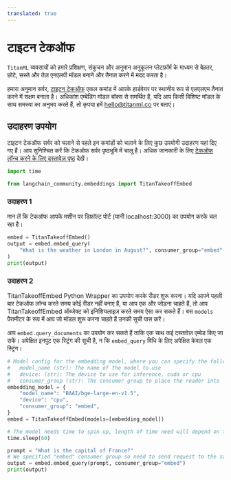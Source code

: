 ```yaml
---
translated: true
---
```


# टाइटन टेकऑफ

`TitanML` व्यवसायों को हमारे प्रशिक्षण, संकुचन और अनुमान अनुकूलन प्लेटफ़ॉर्म के माध्यम से बेहतर, छोटे, सस्ते और तेज़ एनएलपी मॉडल बनाने और तैनात करने में मदद करता है।

हमारा अनुमान सर्वर, [टाइटन टेकऑफ](https://docs.titanml.co/docs/intro) एकल कमांड में आपके हार्डवेयर पर स्थानीय रूप से एलएलएम तैनात करने में सक्षम बनाता है। अधिकांश एम्बेडिंग मॉडल बॉक्स से समर्थित हैं, यदि आप किसी विशिष्ट मॉडल के साथ समस्या का अनुभव करते हैं, तो कृपया हमें hello@titanml.co पर बताएं।

## उदाहरण उपयोग

टाइटन टेकऑफ सर्वर को चलाने से पहले इन कमांडों को चलाने के लिए कुछ उपयोगी उदाहरण यहां दिए गए हैं। आप सुनिश्चित करें कि टेकऑफ सर्वर पृष्ठभूमि में चालू है। अधिक जानकारी के लिए [टेकऑफ लॉन्च करने के लिए दस्तावेज़ पृष्ठ](https://docs.titanml.co/docs/Docs/launching/) देखें।

```python
import time

from langchain_community.embeddings import TitanTakeoffEmbed
```

### उदाहरण 1

मान लें कि टेकऑफ आपके मशीन पर डिफ़ॉल्ट पोर्ट (यानी localhost:3000) का उपयोग करके चल रहा है।

```python
embed = TitanTakeoffEmbed()
output = embed.embed_query(
    "What is the weather in London in August?", consumer_group="embed"
)
print(output)
```

### उदाहरण 2

TitanTakeoffEmbed Python Wrapper का उपयोग करके रीडर शुरू करना। यदि आपने पहली बार टेकऑफ लॉन्च करते समय कोई रीडर नहीं बनाए हैं, या आप एक और जोड़ना चाहते हैं, तो आप TitanTakeoffEmbed ऑब्जेक्ट को इनिशियलाइज़ करते समय ऐसा कर सकते हैं। बस `models` पैरामीटर के रूप में आप जो मॉडल शुरू करना चाहते हैं उनकी सूची पास करें।

आप `embed.query_documents` का उपयोग कर सकते हैं ताकि एक साथ कई दस्तावेज़ एम्बेड किए जा सकें। अपेक्षित इनपुट एक स्ट्रिंग की सूची है, न कि `embed_query` विधि के लिए अपेक्षित केवल एक स्ट्रिंग।

```python
# Model config for the embedding model, where you can specify the following parameters:
#   model_name (str): The name of the model to use
#   device: (str): The device to use for inference, cuda or cpu
#   consumer_group (str): The consumer group to place the reader into
embedding_model = {
    "model_name": "BAAI/bge-large-en-v1.5",
    "device": "cpu",
    "consumer_group": "embed",
}
embed = TitanTakeoffEmbed(models=[embedding_model])

# The model needs time to spin up, length of time need will depend on the size of model and your network connection speed
time.sleep(60)

prompt = "What is the capital of France?"
# We specified "embed" consumer group so need to send request to the same consumer group so it hits our embedding model and not others
output = embed.embed_query(prompt, consumer_group="embed")
print(output)
```
